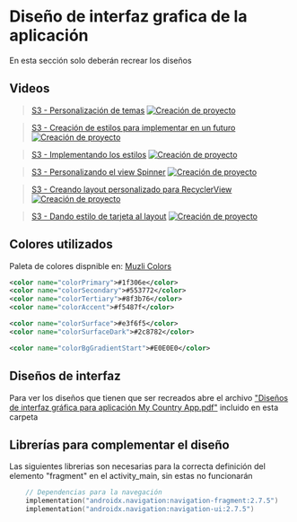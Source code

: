 # Diseño de interfaz grafica de la aplicación

En esta sección solo deberán recrear los diseños

## Videos
> [S3 - Personalización de temas](https://1drv.ms/u/s!AvB-2ztiY9QqgpUByL89noSc98F-hw?e=iSSwgj)
[![Creación de proyecto](./thumbnail1.png)](https://1drv.ms/u/s!AvB-2ztiY9QqgpUByL89noSc98F-hw?e=iSSwgj "Creación de proycto")

> [S3 - Creación de estilos para implementar en un futuro](https://1drv.ms/u/s!AvB-2ztiY9QqgpUEofT75CcTRRSdIw?e=5SEGPU)
[![Creación de proyecto](./thumbnail2.png)](https://1drv.ms/u/s!AvB-2ztiY9QqgpUEofT75CcTRRSdIw?e=5SEGPU "Creación de proycto")

> [S3 - Implementando los estilos](https://1drv.ms/u/s!AvB-2ztiY9QqgpUFXwfOcLMBRv-6kw?e=fNGtiz)
[![Creación de proyecto](./thumbnail3.png)](https://1drv.ms/u/s!AvB-2ztiY9QqgpUFXwfOcLMBRv-6kw?e=fNGtiz "Creación de proycto")

> [S3 - Personalizando el view Spinner](https://1drv.ms/u/s!AvB-2ztiY9QqgpUGQ1SuvO_coQOIqw?e=zGhP1I)
[![Creación de proyecto](./thumbnail4.png)](https://1drv.ms/u/s!AvB-2ztiY9QqgpUGQ1SuvO_coQOIqw?e=zGhP1I "Creación de proycto")

> [S3 - Creando layout personalizado para RecyclerView](https://1drv.ms/u/s!AvB-2ztiY9QqgpUHeTWj9ze2hS6uHw?e=sZgksB)
[![Creación de proyecto](./thumbnail5.png)](https://1drv.ms/u/s!AvB-2ztiY9QqgpUHeTWj9ze2hS6uHw?e=sZgksB "Creación de proycto")

> [S3 - Dando estilo de tarjeta al layout](https://1drv.ms/u/s!AvB-2ztiY9QqgpUIpeYWWrpQIlfwNw?e=FRNPDb)
[![Creación de proyecto](./thumbnail6.png)](https://1drv.ms/u/s!AvB-2ztiY9QqgpUIpeYWWrpQIlfwNw?e=FRNPDb "Creación de proycto")

## Colores utilizados

Paleta de colores dispnible en: [Muzli Colors](https://colors.muz.li/palette/272643/ffffff/e3f6f5/bae8e8/c5deed)

```xml
<color name="colorPrimary">#1f306e</color>
<color name="colorSecondary">#553772</color>
<color name="colorTertiary">#8f3b76</color>
<color name="colorAccent">#f5487f</color>

<color name="colorSurface">#e3f6f5</color>
<color name="colorSurfaceDark">#2c8782</color>

<color name="colorBgGradientStart">#E0E0E0</color>
```

## Diseños de interfaz

Para ver los diseños que tienen que ser recreados abre el archivo ["Diseños de interfaz gráfica para aplicación My Country App.pdf"](./Diseños%20de%20interfaz%20gráfica%20para%20aplicación%20My%20Country%20App.pdf) incluido en esta carpeta

## Librerías para complementar el diseño

Las siguientes librerias son necesarias para la correcta definición del elemento "fragment" en el activity_main, sin estas no funcionarán

```c
    // Dependencias para la navegación
    implementation("androidx.navigation:navigation-fragment:2.7.5")
    implementation("androidx.navigation:navigation-ui:2.7.5")
```